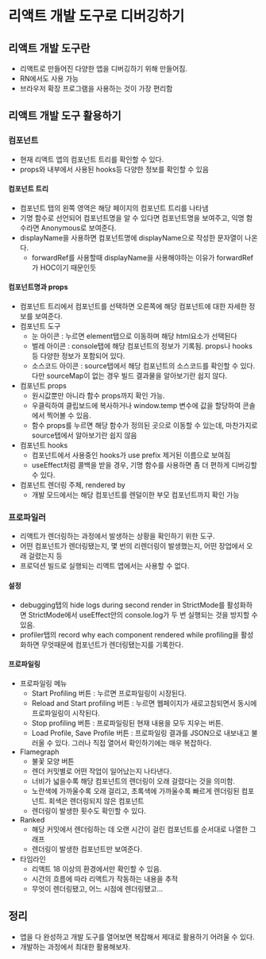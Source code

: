 # 리액트 개발 도구로 디버깅하기

## 리액트 개발 도구란

- 리액트로 만들어진 다양한 앱을 디버깅하기 위해 만들어짐.
- RN에서도 사용 가능
- 브라우저 확장 프로그램을 사용하는 것이 가장 편리함

## 리액트 개발 도구 활용하기

### 컴포넌트

- 현재 리액트 앱의 컴포넌트 트리를 확인할 수 있다.
- props와 내부에서 사용된 hooks등 다양한 정보를 확인할 수 있음

#### 컴포넌트 트리

- 컴포넌트 탭의 왼쪽 영역은 해당 페이지의 컴포넌트 트리를 나타냄
- 기명 함수로 선언되어 컴포넌트명을 알 수 있다면 컴포넌트명을 보여주고, 익명 함수라면 Anonymous로 보여준다.
- displayName을 사용하면 컴포넌트명에 displayName으로 작성한 문자열이 나온다.
  - forwardRef를 사용할때 displayName을 사용해야하는 이유가 forwardRef가 HOC이기 때문인듯

#### 컴포넌트명과 props

- 컴포넌트 트리에서 컴포넌트를 선택하면 오른쪽에 해당 컴포넌트에 대한 자세한 정보를 보여준다.
- 컴포넌트 도구
  - 눈 아이콘 : 누르면 element탭으로 이동하며 해당 html요소가 선택된다
  - 벌레 아이콘 : console탭에 해당 컴포넌트의 정보가 기록됨. props나 hooks등 다양한 정보가 포함되어 있다.
  - 소스코드 아이콘 : source탭에서 해당 컴포넌트의 소스코드를 확인할 수 있다. 다만 sourceMap이 없는 경우 빌드 결과물을 알아보기란 쉽지 않다.
- 컴포넌트 props
  - 원시값뿐만 아니라 함수 props까지 확인 가능.
  - 우클릭하여 클립보드에 복사하거나 window.temp 변수에 값을 할당하여 콘솔에서 찍어볼 수 있음.
  - 함수 props를 누르면 해당 함수가 정의된 곳으로 이동할 수 있는데, 마찬가지로 source탭에서 알아보기란 쉽지 않음
- 컴포넌트 hooks
  - 컴포넌트에서 사용중인 hooks가 use prefix 제거된 이름으로 보여짐
  - useEffect처럼 콜백을 받을 경우, 기명 함수를 사용하면 좀 더 편하게 디버깅할 수 있다.
- 컴포넌트 렌더링 주체, rendered by
  - 개발 모드에서는 해당 컴포넌트를 렌덜이한 부모 컴포넌트까지 확인 가능

### 프로파일러

- 리액트가 렌더링하는 과정에서 발생하는 상황을 확인하기 위한 도구.
- 어떤 컴포넌트가 렌더링됐는지, 몇 번의 리렌더링이 발생했는지, 어떤 장업에서 오래 걸렸는지 등
- 프로덕션 빌드로 실행되는 리액트 앱에서는 사용할 수 없다.

#### 설정

- debugging탭의 hide logs during second render in StrictMode를 활성화하면 StrictMode에서 useEffect안의 console.log가 두 번 실행되는 것을 방지할 수 있음.
- profiler탭의 record why each component rendered while profiling을 활성화하면 무엇때문에 컴포넌트가 렌더링됐는지를 기록한다.

#### 프로파일링

- 프로파일링 메뉴
  - Start Profiling 버튼 : 누르면 프로파일링이 시장된다.
  - Reload and Start profiling 버튼 : 누르면 웹페이지가 새로고침되면서 동시에 프로파일링이 시작된다.
  - Stop profiling 버튼 : 프로파일링된 현재 내용을 모두 지우는 버튼.
  - Load Profile, Save Profile 버튼 : 프로파일링 결과를 JSON으로 내보내고 불러올 수 있다. 그러나 직접 열어서 확인하기에는 매우 복잡하다.
- Flamegraph
  - 불꽃 모양 버튼
  - 렌더 커밋별로 어떤 작업이 일어났는지 나타낸다.
  - 너비가 넓을수록 해당 컴포넌트의 렌더링이 오래 걸렸다는 것을 의미함.
  - 노란색에 가까울수록 오래 걸리고, 초록색에 가까울수록 빠르게 렌더링된 컴포넌트. 회색은 렌더링되지 않은 컴포넌트
  - 렌더링이 발생한 횟수도 확인할 수 있다.
- Ranked
  - 해당 커밋에서 렌더링하는 데 오랜 시간이 걸린 컴포넌트를 순서대로 나열한 그래프
  - 렌더링이 발생한 컴포넌트만 보여준다.
- 타임라인
  - 리액트 18 이상의 환경에서만 확인할 수 있음.
  - 시간의 흐름에 따라 리액트가 작동하는 내용을 추적
  - 무엇이 렌더링됐고, 어느 시점에 렌더링됐고...

## 정리

- 앱을 다 완성하고 개발 도구를 열어보면 복잡해서 제대로 활용하기 어려울 수 있다.
- 개발하는 과정에서 최대한 활용해보자.
